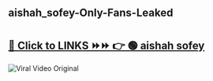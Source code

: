 
 ## aishah_sofey-Only-Fans-Leaked

# <h2><a href="https://clipsfans.com/aishah_sofey&ref=git">🔗 Click to LINKS ⏩⏩ 👉 🟢 aishah sofey </a></h2>

<a href="https://clipsfans.com/aishah_sofey&ref=git" rel="nofollow" data-target="animated-image.originalLink"><img src="https://i.ibb.co.com/xMMVF88/686577567.gif" alt="Viral Video Original" style="max-width: 100%; display: inline-block;" data-target="animated-image.originalImage"></a>
